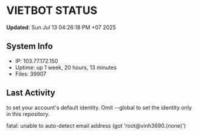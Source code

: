 # VIETBOT STATUS
**Updated**: Sun Jul 13 04:26:18 PM +07 2025

## System Info
- IP: 103.77.172.150
- Uptime: up 1 week, 20 hours, 13 minutes
- Files: 39907

## Last Activity

to set your account's default identity.
Omit --global to set the identity only in this repository.

fatal: unable to auto-detect email address (got 'root@vinh3690.(none)')
